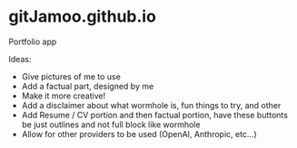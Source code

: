 # gitJamoo.github.io

Portfolio app

Ideas:

- Give pictures of me to use
- Add a factual part, designed by me
- Make it more creative!
- Add a disclaimer about what wormhole is, fun things to try, and other
- Add Resume / CV portion and then factual portion, have these buttonts be just outlines and not full block like wormhole
- Allow for other providers to be used (OpenAI, Anthropic, etc...)
